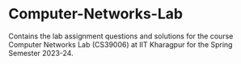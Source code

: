 # Computer-Networks-Lab
Contains the lab assignment questions and solutions for the course Computer Networks Lab (CS39006) at IIT Kharagpur for the Spring Semester 2023-24.
